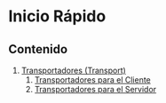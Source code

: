 # Inicio Rápido

## Contenido
1. [Transportadores (Transport)][Transports]
    1. [Transportadores para el Cliente][Transport Client]
    2. [Transportadores para el Servidor][Transport Server]

[Transports]: ./Transport/README.md
[Transport Client]: ./Transport/TransportClient.md
[Transport Server]: ./Transport/TransportServer.md
